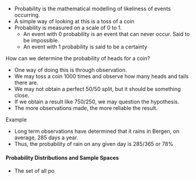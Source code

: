 - Probability is the mathematical modelling of likeliness of events occurring. 
- A simple way of looking at this is a toss of a coin
- Probability is measured on a scale of 0 to 1.
	- An event with 0 probability is an event that can never occur. Said to be impossible.
	- An event with 1 probability is said to be a certainty

How can we determine the probability of heads for a coin?

- One way of doing this is through observation. 
- We may toss a coin 1000 times and observe how many heads and tails there are.
- We may not obtain a perfect 50/50 split, but it should be something close. 
- If we obtain a result like 750/250, we may question the hypothesis. 
- The more observations made, the more reliable the result. 

Example

- Long term observations have determined that it rains in Bergen, on average, 285 days a year.
- Thus, the probability of rain on any given day is 285/365 or 78%


#### Probability Distributions and Sample Spaces

- The set of all po